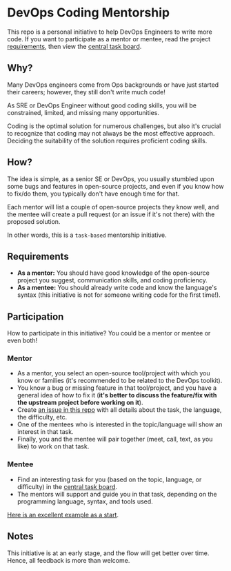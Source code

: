 # DevOps Coding Mentorship

This repo is a personal initiative to help DevOps Engineers to write more code. If you want to participate
as a mentor or mentee, read the project [requirements](#requirements), then view the
[central task board](https://github.com/orgs/DevOpsHiveHQ/projects/1/views/1).

## Why?

Many DevOps engineers come from Ops backgrounds or have just started their careers;
however, they still don't write much code!

As SRE or DevOps Engineer without good coding skills, you will be constrained, limited, and missing many opportunities.

Coding is the optimal solution for numerous challenges, but also it's crucial to recognize that
coding may not always be the most effective approach. Deciding the suitability of the solution requires proficient
coding skills.

## How?

The idea is simple, as a senior SE or DevOps, you usually stumbled upon some bugs and features in open-source projects,
and even if you know how to fix/do them, you typically don't have enough time for that.

Each mentor will list a couple of open-source projects they know well, and the mentee will create a pull request
(or an issue if it's not there) with the proposed solution.

In other words, this is a `task-based` mentorship initiative.

## Requirements

- **As a mentor:** You should have good knowledge of the open-source project you suggest,
  communication skills, and coding proficiency.
- **As a mentee:** You should already write code and know the language's syntax
  (this initiative is not for someone writing code for the first time!).

## Participation

How to participate in this initiative? You could be a mentor or mentee or even both!

### Mentor

- As a mentor, you select an open-source tool/project with which you know or families
  (it's recommended to be related to the DevOps toolkit).
- You know a bug or missing feature in that tool/project, and you have a general idea of how to fix it
  (**it's better to discuss the feature/fix with the upstream project before working on it**).
- Create [an issue in this repo](https://github.com/DevOpsHiveHQ/devops-coding-mentorship/issues)
  with all details about the task, the language, the difficulty, etc.
- One of the mentees who is interested in the topic/language will show an interest in that task.
- Finally, you and the mentee will pair together (meet, call, text, as you like) to work on that task.

### Mentee

- Find an interesting task for you (based on the topic, language, or difficulty) in the
  [central task board](https://github.com/orgs/DevOpsHiveHQ/projects/1/views/1).
- The mentors will support and guide you in that task, depending on the programming language,
  syntax, and tools used.
  
[Here is an excellent example as a start](https://github.com/DevOpsHiveHQ/devops-coding-mentorship/issues/2).


## Notes

This initiative is at an early stage, and the flow will get better over time.
Hence, all feedback is more than welcome.
